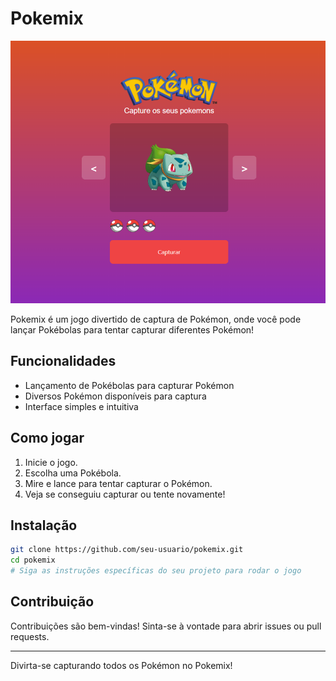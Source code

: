 # Pokemix

![alt text](/.github/images/image.png)

Pokemix é um jogo divertido de captura de Pokémon, onde você pode lançar Pokébolas para tentar capturar diferentes Pokémon!

## Funcionalidades

- Lançamento de Pokébolas para capturar Pokémon
- Diversos Pokémon disponíveis para captura
- Interface simples e intuitiva

## Como jogar

1. Inicie o jogo.
2. Escolha uma Pokébola.
3. Mire e lance para tentar capturar o Pokémon.
4. Veja se conseguiu capturar ou tente novamente!

## Instalação

```bash
git clone https://github.com/seu-usuario/pokemix.git
cd pokemix
# Siga as instruções específicas do seu projeto para rodar o jogo
```

## Contribuição

Contribuições são bem-vindas! Sinta-se à vontade para abrir issues ou pull requests.

---

Divirta-se capturando todos os Pokémon no Pokemix!
